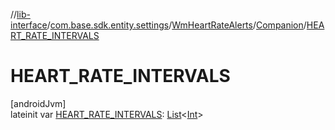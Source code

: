 //[lib-interface](../../../../index.md)/[com.base.sdk.entity.settings](../../index.md)/[WmHeartRateAlerts](../index.md)/[Companion](index.md)/[HEART_RATE_INTERVALS](-h-e-a-r-t_-r-a-t-e_-i-n-t-e-r-v-a-l-s.md)

# HEART_RATE_INTERVALS

[androidJvm]\
lateinit var [HEART_RATE_INTERVALS](-h-e-a-r-t_-r-a-t-e_-i-n-t-e-r-v-a-l-s.md): [List](https://kotlinlang.org/api/latest/jvm/stdlib/kotlin.collections/-list/index.html)&lt;[Int](https://kotlinlang.org/api/latest/jvm/stdlib/kotlin/-int/index.html)&gt;
